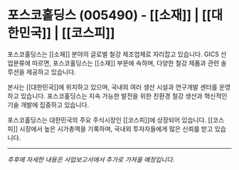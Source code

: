 # 포스코홀딩스 (005490) - [[소재]] | [[대한민국]] | [[코스피]]

포스코홀딩스는 [[소재]] 분야의 글로벌 철강 제조업체로 자리잡고 있습니다. GICS 산업분류에 따르면, 포스코홀딩스는 [[소재]] 부문에 속하며, 다양한 철강 제품과 관련 솔루션을 제공하고 있습니다.

본사는 [[대한민국]]에 위치하고 있으며, 국내외 여러 생산 시설과 연구개발 센터를 운영하고 있습니다. 포스코홀딩스는 지속 가능한 발전을 위한 친환경 철강 생산과 혁신적인 기술 개발에 집중하고 있습니다.

포스코홀딩스는 대한민국의 주요 주식시장인 [[코스피]]에 상장되어 있습니다. [[코스피]] 시장에서 높은 시가총액을 기록하며, 국내외 투자자들에게 많은 신뢰를 받고 있습니다.

---

*추후에 자세한 내용은 사업보고서에서 추가로 가져올 예정입니다.*